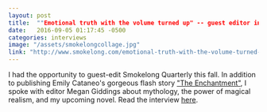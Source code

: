 ```yaml
---
layout: post
title:  ""Emotional truth with the volume turned up" -- guest editor interview at Smokelong Quarterly" 
date:   2016-09-05 01:17:45 -0500
categories: interviews
image: "/assets/smokelongcollage.jpg"
link: "http://www.smokelong.com/emotional-truth-with-the-volume-turned-up-an-interview-with-guest-editor-kendra-fortmeyer/"
---
```

I had the opportunity to guest-edit Smokelong Quarterly this fall. In addition to publishing Emily Cataneo's gorgeous flash story ["The Enchantment"][story], I spoke with editor Megan Giddings about mythology, the power of magical realism, and my upcoming novel. Read the interview [here]({{page.link}}).


[story]: http://www.smokelong.com/the-enchantment/